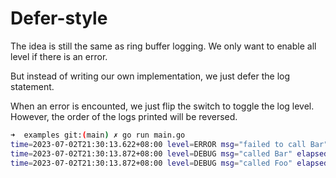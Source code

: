 # Defer-style


The idea is still the same as ring buffer logging. We only want to enable all level if there is an error.

But instead of writing our own implementation, we just defer the log statement.

When an error is encounted, we just flip the switch to toggle the log level.
However, the order of the logs printed will be reversed.


```bash
➜  examples git:(main) ✗ go run main.go
time=2023-07-02T21:30:13.622+08:00 level=ERROR msg="failed to call Bar"
time=2023-07-02T21:30:13.872+08:00 level=DEBUG msg="called Bar" elapsed=232ns
time=2023-07-02T21:30:13.872+08:00 level=DEBUG msg="called Foo" elapsed=281ns
```
